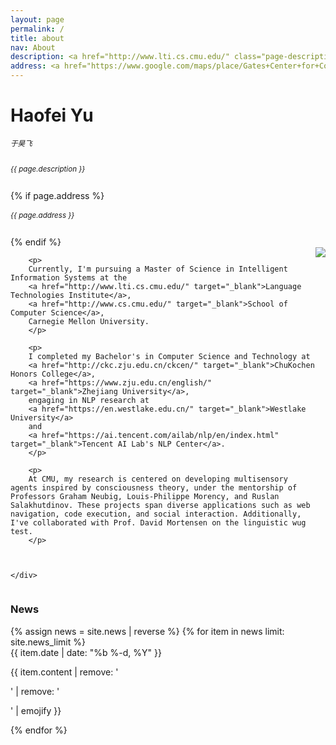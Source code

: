 ```yaml
---
layout: page
permalink: /
title: about
nav: About
description: <a href="http://www.lti.cs.cmu.edu/" class="page-description" target="_blank">Language Technologies Institute</a> • <a href="http://www.cs.cmu.edu/" class="page-description" target="_blank">School of Computer Science</a> • <a href="http://www.cmu.edu/" class="page-description" target="_blank">Carnegie Mellon University</a>
address: <a href="https://www.google.com/maps/place/Gates+Center+for+Computer+Science/@40.4432641,-79.9449469,19.18z/data=!4m5!3m4!1s0x8834f22175d2f3cf:0x963e80aba7fde2d0!8m2!3d40.4435476!4d-79.9446184" class="page-description" target="_blank">5000 Forbes Ave, Pittsburgh, PA 15213</a>
---
```


<div class="col p-0 pt-4 pb-4">
  <h1 class="title text-left font-weight-bold">Haofei Yu</h1> 
  <h6 class="pb-3 m-0 mb-2" style="font-size: 0.83em;">于昊飞</h6>
  <h6 class="m-0 mb-2" style="font-size: 0.83em;">{{ page.description }}</h6>
  {% if page.address %}
      <h6 class="m-0 mb-2" style="font-size: 0.83em;">{{ page.address }}</h6>
  {% endif %}
</div>


<!-- Introduction -->

<div style="display: flex; flex-wrap: wrap;">
    <div class="text-justify p-0">
        <div class="col-xs-12 col-sm-6 p-0 pt-2 pb-sm-2 pb-4 pl-sm-4 text-center" style="float: right;">
          <img class="profile-img img-responsive" src="{{ 'self_pic.jpg' | prepend: '/assets/img/' | prepend: site.baseurl | prepend: site.url }}">
        </div>

        <p>
        Currently, I'm pursuing a Master of Science in Intelligent Information Systems at the
        <a href="http://www.lti.cs.cmu.edu/" target="_blank">Language Technologies Institute</a>,
        <a href="http://www.cs.cmu.edu/" target="_blank">School of Computer Science</a>,
        Carnegie Mellon University.
        </p>

        <p>
        I completed my Bachelor's in Computer Science and Technology at
        <a href="http://ckc.zju.edu.cn/ckcen/" target="_blank">ChuKochen Honors College</a>,
        <a href="https://www.zju.edu.cn/english/" target="_blank">Zhejiang University</a>,
        engaging in NLP research at
        <a href="https://en.westlake.edu.cn/" target="_blank">Westlake University</a>
        and
        <a href="https://ai.tencent.com/ailab/nlp/en/index.html" target="_blank">Tencent AI Lab's NLP Center</a>.
        </p>

        <p>
        At CMU, my research is centered on developing multisensory agents inspired by consciousness theory, under the mentorship of Professors Graham Neubig, Louis-Philippe Morency, and Ruslan Salakhutdinov. These projects span diverse applications such as web navigation, code execution, and social interaction. Additionally, I've collaborated with Prof. David Mortensen on the linguistic wug test.
        </p>



    </div>
</div>


<!-- News -->
<div class="news mt-3 p-0">
  <h3 class="title mb-4 p-0">News</h3>
  {% assign news = site.news | reverse %}
  {% for item in news limit: site.news_limit %}
    <div class="row p-0">
      <div class="col-sm-2 p-0">
        <span class="badge danger-color-dark darken-1 font-weight-bold text-uppercase align-middle date ml-3">
          {{ item.date | date: "%b %-d, %Y" }}
        </span>
      </div>
      <div class="col-sm-10 mt-2 mt-sm-0 ml-3 ml-md-0 p-0 font-weight-light text">
        <p>{{ item.content | remove: '<p>' | remove: '</p>' | emojify }}</p>
      </div>
    </div>
  {% endfor %}
</div>

<script type="text/javascript" id="clustrmaps" src="//cdn.clustrmaps.com/map_v2.js?cl=ffffff&w=700&t=tt&d=NhXj4joI7G-QcI07Qz4cPPkmnIj_bE-Zi4HhgEt-oCs"></script>
